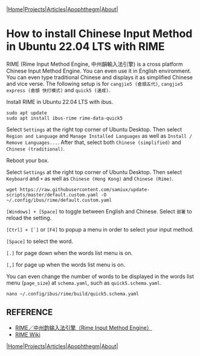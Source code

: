 |[Home](/README.md)|[Projects](/projects.md)|[Articles](/articles.md)|[Apophthegm](/apophthegm.md)|[About](/about.md)|

# How to install Chinese Input Method in Ubuntu 22.04 LTS with RIME

RIME (Rime Input Method Engine, 中州韻輸入法引擎) is a cross platform Chinese Input Method Engine.  You can even use it in English environment.  You can even type traditional Chinese and displays it as simplified Chinese and vice verse.  The following setup is for ```cangjie5 (倉頡五代)```, ```cangjie5 express (倉頡 快打模式)``` and ```quick5 (速成)```.

Install RIME in Ubuntu 22.04 LTS with ibus.

```
sudo apt update
sudo apt install ibus-rime rime-data-quick5
```

Select ```Settings``` at the right top corner of Ubuntu Desktop.  Then select ```Region and Language``` and ```Manage Installed Languages``` as well as ```Install / Remove Languages...```.  After that, select both ```Chinese (simplified)``` and ```Chinese (traditional)```.

Reboot your box.

Select ```Settings``` at the right top corner of Ubuntu Desktop.  Then select ```Keyboard``` and ```+``` as well as ```Chinese (Hong Kong)``` and ```Chinese (Rime)```.

```
wget https://raw.githubusercontent.com/samiux/update-scripts/master/default.custom.yaml -O ~/.config/ibus/rime/default.custom.yaml
```

```[Windows] + [Space]``` to toggle between English and Chinese.  Select ```部署``` to reload the setting.

```[Ctrl] + [`]``` or ```[F4]``` to popup a menu in order to select your input method.

```[Space]``` to select the word.

```[.]``` for page down when the words list menu is on.

```[,]``` for page up when the words list menu is on.

You can even change the number of words to be displayed in the words list menu (```page_size```) at ```schema.yaml```, such as ```quick5.schema.yaml```.

```
nano ~/.config/ibus/rime/build/quick5.schema.yaml
```

## REFERENCE

- [RIME／中州韵输入法引擎（Rime Input Method Engine）](https://rime.im/)  
- [RIME Wiki](https://github.com/rime/home/wiki)  

|[Home](/README.md)|[Projects](/projects.md)|[Articles](/articles.md)|[Apophthegm](/apophthegm.md)|[About](/about.md)|

